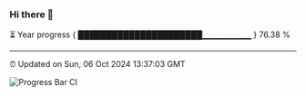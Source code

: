 ### Hi there 👋

⏳ Year progress { ██████████████████████▁▁▁▁▁▁▁▁ } 76.38 %

---

⏰ Updated on Sun, 06 Oct 2024 13:37:03 GMT

![Progress Bar CI](https://github.com/IshwaranRudhara/GIT-ACTION/workflows/Progress%20Bar%20CI/badge.svg)
